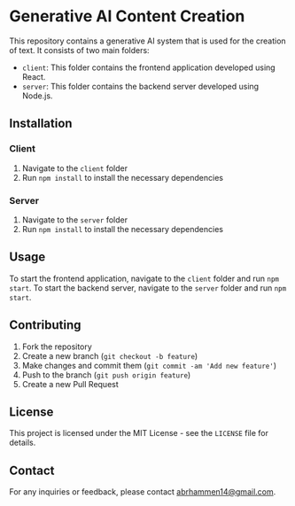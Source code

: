 # Generative AI Content Creation

This repository contains a generative AI system that is used for the creation of text. It consists of two main folders:
- `client`: This folder contains the frontend application developed using React.
- `server`: This folder contains the backend server developed using Node.js.

## Installation

### Client
1. Navigate to the `client` folder
2. Run `npm install` to install the necessary dependencies

### Server
1. Navigate to the `server` folder
2. Run `npm install` to install the necessary dependencies

## Usage

To start the frontend application, navigate to the `client` folder and run `npm start`. 
To start the backend server, navigate to the `server` folder and run `npm start`.

## Contributing

1. Fork the repository
2. Create a new branch (`git checkout -b feature`)
3. Make changes and commit them (`git commit -am 'Add new feature'`)
4. Push to the branch (`git push origin feature`)
5. Create a new Pull Request

## License

This project is licensed under the MIT License - see the `LICENSE` file for details. 

## Contact

For any inquiries or feedback, please contact abrhammen14@gmail.com.
